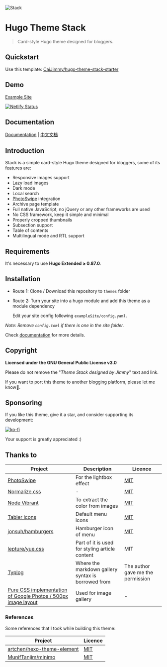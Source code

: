 ![Stack](https://i.imgur.com/cCiHOGS.jpg)

# Hugo Theme Stack

> Card-style Hugo theme designed for bloggers.

## Quickstart

Use this template: [CaiJimmy/hugo-theme-stack-starter](https://github.com/CaiJimmy/hugo-theme-stack-starter)

## Demo

[Example Site](https://demo.stack.jimmycai.com/)

[![Netlify Status](https://api.netlify.com/api/v1/badges/a2d2807a-a905-4bcb-97da-8da8d847da3d/deploy-status)](https://app.netlify.com/sites/hugo-theme-stack/deploys)

## Documentation

[Documentation](https://docs.stack.jimmycai.com/) | [中文文档](https://docs.stack.jimmycai.com/zh/)

## Introduction

Stack is a simple card-style Hugo theme designed for bloggers, some of its features are:

- Responsive images support
- Lazy load images
- Dark mode
- Local search
- [PhotoSwipe](https://photoswipe.com/) integration
- Archive page template
- Full native JavaScript, no jQuery or any other frameworks are used
- No CSS framework, keep it simple and minimal
- Properly cropped thumbnails
- Subsection support
- Table of contents
- Multilingual mode and RTL support

## Requirements

It's necessary to use **Hugo Extended ≥ 0.87.0**.

## Installation

* Route 1: Clone / Download this repository to `themes` folder

* Route 2: Turn your site into a hugo module and add this theme as a module dependency
  
  Edit your site config following `exampleSite/config.yaml`.

*Note: Remove `config.toml` if there is one in the site folder.*

Check [documentation](https://docs.stack.jimmycai.com/) for more details.

## Copyright

**Licensed under the GNU General Public License v3.0**

Please do not remove the "*Theme Stack designed by Jimmy*" text and link.

If you want to port this theme to another blogging platform, please let me know🙏.

## Sponsoring

If you like this theme, give it a star, and consider supporting its development:

[![ko-fi](https://www.ko-fi.com/img/githubbutton_sm.svg)](https://ko-fi.com/C0C530AXX)

Your support is greatly appreciated :)

## Thanks to

| Project                                                                                                      | Description                                        | Licence                                                                      |
| ------------------------------------------------------------------------------------------------------------ | -------------------------------------------------- | ---------------------------------------------------------------------------- |
| [PhotoSwipe](https://photoswipe.com/)                                                                        | For the lightbox effect                            | [MIT](https://github.com/dimsemenov/PhotoSwipe/blob/master/LICENSE)          |
| [Normalize.css](https://github.com/necolas/normalize.css)                                                    | -                                                  | [MIT](https://github.com/necolas/normalize.css/blob/master/LICENSE.md)       |
| [Node Vibrant](https://github.com/Vibrant-Colors/node-vibrant)                                               | To extract the color from images                   | [MIT](https://github.com/Vibrant-Colors/node-vibrant/blob/master/LICENSE.md) |
| [Tabler icons](https://github.com/tabler/tabler-icons)                                                       | Default menu icons                                 | [MIT](https://github.com/tabler/tabler-icons/blob/master/LICENSE)            |
| [jonsuh/hamburgers](https://github.com/jonsuh/hamburgers)                                                    | Hamburger icon of menu                             | [MIT](https://github.com/jonsuh/hamburgers/blob/master/LICENSE)              |
| [lepture/yue.css](https://github.com/lepture/yue.css)                                                        | Part of it is used for styling article content     | MIT                                                                          |
| [Typlog](https://typlog.com/)                                                                                | Where the markdown gallery syntax is borrowed from | The author gave me the permission                                            |
| [Pure CSS implementation of Google Photos / 500px image layout](https://github.com/xieranmaya/blog/issues/6) | Used for image gallery                             | -                                                                            |

### References

Some references that I took while building this theme:

| Project                                                                     | Licence                                                                  |
| --------------------------------------------------------------------------- | ------------------------------------------------------------------------ |
| [artchen/hexo-theme-element](https://github.com/artchen/hexo-theme-element) | [MIT](https://github.com/artchen/hexo-theme-element/blob/master/LICENSE) |
| [MunifTanjim/minimo](https://github.com/MunifTanjim/minimo)                 | [MIT](https://github.com/MunifTanjim/minimo/blob/master/LICENSE)         |
